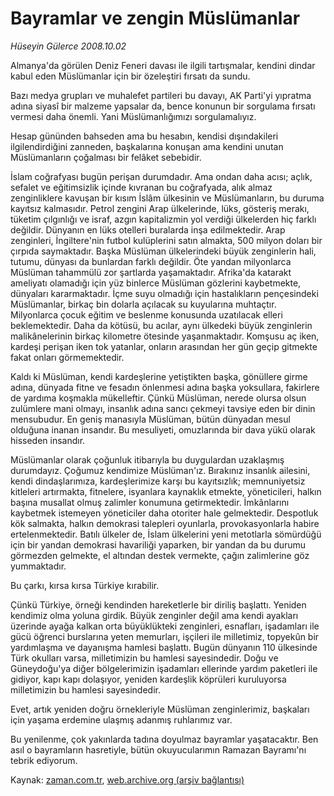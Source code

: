 # Bayramlar ve zengin Müslümanlar

*Hüseyin Gülerce 2008.10.02*

<tr><td class="metin" colspan="2" style="padding-top: 20px; padding-left: 5px; padding-right: 10px;">Almanya'da görülen Deniz Feneri davası ile ilgili tartışmalar, kendini dindar kabul eden Müslümanlar için bir özeleştiri fırsatı da sundu.</td></tr><tr><td class="metin" colspan="2" style="padding-top: 20px; padding-left: 5px; padding-right: 10px;"><p>Bazı medya grupları ve muhalefet partileri bu davayı, AK Parti'yi yıpratma adına siyasî bir malzeme yapsalar da, bence konunun bir sorgulama fırsatı vermesi daha önemli. Yani Müslümanlığımızı sorgulamalıyız. 
<p>Hesap gününden bahseden ama bu hesabın, kendisi dışındakileri ilgilendirdiğini zanneden, başkalarına konuşan ama kendini unutan Müslümanların çoğalması bir felâket sebebidir. 
<p>İslam coğrafyası bugün perişan durumdadır. Ama ondan daha acısı; açlık, sefalet ve eğitimsizlik içinde kıvranan bu coğrafyada, alık almaz zenginliklere kavuşan bir kısım İslâm ülkesinin ve Müslümanların, bu duruma kayıtsız kalmasıdır. Petrol zengini Arap ülkelerinde, lüks, gösteriş merakı, tüketim çılgınlığı ve israf, azgın kapitalizmin yol verdiği ülkelerden hiç farklı değildir. Dünyanın en lüks otelleri buralarda inşa edilmektedir. Arap zenginleri, İngiltere'nin futbol kulüplerini satın almakta, 500 milyon doları bir çırpıda saymaktadır. Başka Müslüman ülkelerindeki büyük zenginlerin hali, tutumu, dünyası da bunlardan farklı değildir. Öte yandan milyonlarca Müslüman tahammülü zor şartlarda yaşamaktadır. Afrika'da katarakt ameliyatı olamadığı için yüz binlerce Müslüman gözlerini kaybetmekte, dünyaları kararmaktadır. İçme suyu olmadığı için hastalıkların pençesindeki Müslümanlar, birkaç bin dolarla açılacak su kuyularına muhtaçtır. Milyonlarca çocuk eğitim ve beslenme konusunda uzatılacak elleri beklemektedir. Daha da kötüsü, bu acılar, aynı ülkedeki büyük zenginlerin malikânelerinin birkaç kilometre ötesinde yaşanmaktadır. Komşusu aç iken, kardeşi perişan iken tok yatanlar, onların arasından her gün geçip gitmekte fakat onları görmemektedir. 
<p>Kaldı ki Müslüman, kendi kardeşlerine yetiştikten başka, gönüllere girme adına, dünyada fitne ve fesadın önlenmesi adına başka yoksullara, fakirlere de yardıma koşmakla mükelleftir. Çünkü Müslüman, nerede olursa olsun zulümlere mani olmayı, insanlık adına sancı çekmeyi tavsiye eden bir dinin mensubudur. En geniş manasıyla Müslüman, bütün dünyadan mesul olduğuna inanan insandır. Bu mesuliyeti, omuzlarında bir dava yükü olarak hisseden insandır.
<p>Müslümanlar olarak çoğunluk itibarıyla bu duygulardan uzaklaşmış durumdayız. Çoğumuz kendimize Müslüman'ız. Bırakınız insanlık ailesini, kendi dindaşlarımıza, kardeşlerimize karşı bu kayıtsızlık; memnuniyetsiz kitleleri artırmakta, fitnelere, isyanlara kaynaklık etmekte, yöneticileri, halkın başına musallat olmuş zalimler konumuna getirmektedir. İmkânlarını kaybetmek istemeyen yöneticiler daha otoriter hale gelmektedir. Despotluk kök salmakta, halkın demokrasi talepleri oyunlarla, provokasyonlarla habire ertelenmektedir. Batılı ülkeler de, İslam ülkelerini yeni metotlarla sömürdüğü için bir yandan demokrasi havariliği yaparken, bir yandan da bu durumu görmezden gelmekte, el altından destek vermekte, çağın zalimlerine göz yummaktadır.
<p>Bu çarkı, kırsa kırsa Türkiye kırabilir.
<p>Çünkü Türkiye, örneği kendinden hareketlerle bir diriliş başlattı. Yeniden kendimiz olma yoluna girdik. Büyük zenginler değil ama kendi ayakları üzerinde ayağa kalkan orta büyüklükteki zenginleri, esnafları, işadamları ile gücü öğrenci burslarına yeten memurları, işçileri ile milletimiz, topyekûn bir yardımlaşma ve dayanışma hamlesi başlattı. Bugün dünyanın 110 ülkesinde Türk okulları varsa, milletimizin bu hamlesi sayesindedir. Doğu ve Güneydoğu'ya diğer bölgelerimizin işadamları ellerinde yardım paketleri ile gidiyor, kapı kapı dolaşıyor, yeniden kardeşlik köprüleri kuruluyorsa milletimizin bu hamlesi sayesindedir.
<p>Evet, artık yeniden doğru örnekleriyle Müslüman zenginlerimiz, başkaları için yaşama erdemine ulaşmış adanmış ruhlarımız var.
<p>Bu yenilenme, çok yakınlarda tadına doyulmaz bayramlar yaşatacaktır. Ben asıl o bayramların hasretiyle, bütün okuyucularımın Ramazan Bayramı'nı tebrik ediyorum.<br/></p></p></p></p></p></p></p></p></p></td></tr>

Kaynak: [zaman.com.tr](http://zaman.com.tr/yazar.do?yazino=744769), [web.archive.org (arşiv bağlantısı)](http://web.archive.org/web/20081206005150/http://www.zaman.com.tr:80/yazar.do?yazino=744769)
